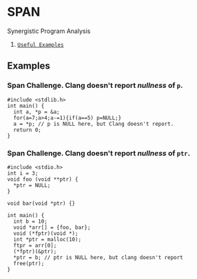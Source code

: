 SPAN
====================
Synergistic Program Analysis


1. [`Useful Examples`](#examples)


<a name="examples"></a>

Examples
-------------

### Span Challenge. Clang doesn't report *nullness* of `p`.

    #include <stdlib.h>
    int main() {
      int a, *p = &a;
      for(a=7;a>4;a-=1){if(a==5) p=NULL;}
      a = *p; // p is NULL here, but Clang doesn't report.
      return 0;
    }

### Span Challenge. Clang doesn't report *nullness* of `ptr`.

    #include <stdio.h>
    int i = 3;
    void foo (void **ptr) {
      *ptr = NULL;
    }
    
    void bar(void *ptr) {}

    int main() {
      int b = 10;
      void *arr[] = {foo, bar};
      void (*fptr)(void *);
      int *ptr = malloc(10);
      ftpr = arr[0];
      (*fptr)(&ptr);
      *ptr = b; // ptr is NULL here, but clang doesn't report
      free(ptr);
    }


